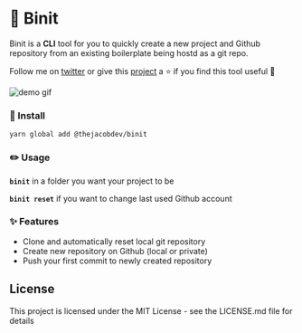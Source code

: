 
# :wave: Binit 

Binit is a **CLI** tool for you to quickly create a new project and Github repository from an existing boilerplate being hostd as a git repo.

Follow me on [twitter](https://twitter.com/thejacobdev) or give this [project](https://github.com/theJacobDev/binit) a :star: if you find this tool useful :blue_heart:

![demo gif](https://media.giphy.com/media/y82raOBrEWqtUPP4ym/giphy.gif)

### :wrench: Install
`yarn global add @thejacobdev/binit`

### :pencil2: Usage 

**`binit`** in a folder you want your project to be

**`binit reset`** if you want to change last used Github account

### :sparkles: Features

- Clone and automatically reset local git repository
- Create new repository on Github (local or private)
- Push your first commit to newly created repository


## License

This project is licensed under the MIT License - see the LICENSE.md file for details